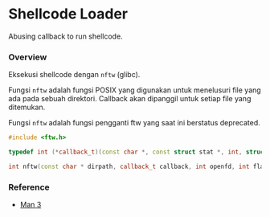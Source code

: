 # Shellcode Loader

Abusing callback to run shellcode.

### Overview

Eksekusi shellcode dengan `nftw` (glibc).

Fungsi `nftw` adalah fungsi POSIX yang digunakan untuk menelusuri file yang ada pada sebuah direktori. Callback akan dipanggil untuk setiap file yang ditemukan.

Fungsi `nftw` adalah fungsi pengganti ftw yang saat ini berstatus deprecated.

```c++
#include <ftw.h>

typedef int (*callback_t)(const char *, const struct stat *, int, struct FTW *);

int nftw(const char * dirpath, callback_t callback, int openfd, int flags);
```

### Reference

- [Man 3](https://man7.org/linux/man-pages/man3/nftw.3.html)